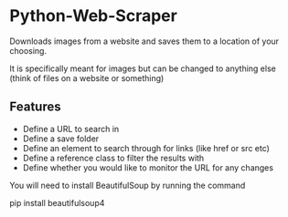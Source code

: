 # Python-Web-Scraper
Downloads images from a website and saves them to a location of your choosing.

It is specifically meant for images but can be changed to anything else (think of files on a website or something)

## Features

 - Define a URL to search in
 - Define a save folder
 - Define an element to search through for links (like href or src etc)
 - Define a reference class to filter the results with
 - Define whether you would like to monitor the URL for any changes

You will need to install BeautifulSoup by running the command

  pip install beautifulsoup4


